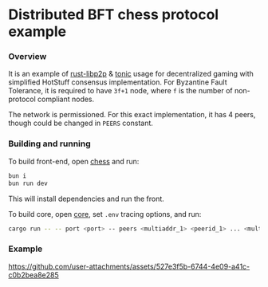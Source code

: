 # Distributed BFT chess protocol example
### Overview

It is an example of [rust-libp2p](https://github.com/libp2p/rust-libp2p) & [tonic](https://github.com/hyperium/tonic) usage for decentralized gaming with simplified HotStuff consensus implementation. For Byzantine Fault Tolerance, it is required to have `3f+1` node, where `f` is the number of non-protocol compliant nodes.

The network is permissioned. For this exact implementation, it has 4 peers, though could be changed in `PEERS` constant.

### Building and running

To build front-end, open [chess](./chess) and run:

```sh
bun i
bun run dev
```

This will install dependencies and run the front.

To build core, open [core](./core), set `.env` tracing options, and run:

```sh
cargo run -- -- port <port> -- peers <multiaddr_1> <peerid_1> ... <multiaddr_n> <peerid_n>
```

### Example


https://github.com/user-attachments/assets/527e3f5b-6744-4e09-a41c-c0b2bea8e285


